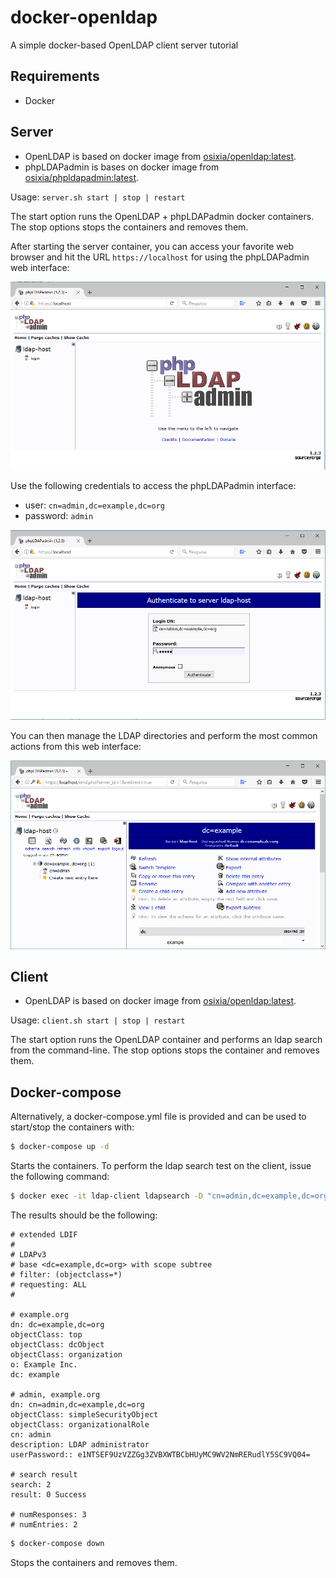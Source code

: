# docker-openldap
A simple docker-based OpenLDAP client server tutorial

## Requirements

- Docker

## Server

- OpenLDAP is based on docker image from [osixia/openldap:latest](https://hub.docker.com/r/osixia/openldap/).
- phpLDAPadmin is bases on docker image from [osixia/phpldapadmin:latest](https://hub.docker.com/r/osixia/phpldapadmin/).

Usage: ```server.sh start | stop | restart```

The start option runs the OpenLDAP + phpLDAPadmin docker containers.
The stop options stops the containers and removes them.

After starting the server container, you can access your favorite web browser and hit the URL `https://localhost` for using the phpLDAPadmin web interface:

<img src="img/frontend.png" />

Use the following credentials to access the phpLDAPadmin interface: 

- user: `cn=admin,dc=example,dc=org`
- password: `admin`

<img src="img/login.png" />

You can then manage the LDAP directories and perform the most common actions from this web interface:

<img src="img/ldap.png" />

## Client

- OpenLDAP is based on docker image from [osixia/openldap:latest](https://hub.docker.com/r/osixia/openldap/).

Usage: ```client.sh start | stop | restart```

The start option runs the OpenLDAP container and performs an ldap search from the command-line.
The stop options stops the container and removes them.

## Docker-compose

Alternatively, a docker-compose.yml file is provided and can be used to start/stop the containers with:

```bash
$ docker-compose up -d
```

Starts the containers. To perform the ldap search test on the client, issue the following command:

```bash
$ docker exec -it ldap-client ldapsearch -D "cn=admin,dc=example,dc=org" -h ldap-service -w admin -b "dc=example,dc=org" -s sub "(objectclass=*)"
```

The results should be the following:

```
# extended LDIF
#
# LDAPv3
# base <dc=example,dc=org> with scope subtree
# filter: (objectclass=*)
# requesting: ALL
#

# example.org
dn: dc=example,dc=org
objectClass: top
objectClass: dcObject
objectClass: organization
o: Example Inc.
dc: example

# admin, example.org
dn: cn=admin,dc=example,dc=org
objectClass: simpleSecurityObject
objectClass: organizationalRole
cn: admin
description: LDAP administrator
userPassword:: e1NTSEF9UzVZZGg3ZVBXWTBCbHUyMC9WV2NmRERudlY5SC9VQ04=

# search result
search: 2
result: 0 Success

# numResponses: 3
# numEntries: 2
```

```bash
$ docker-compose down
```
Stops the containers and removes them.